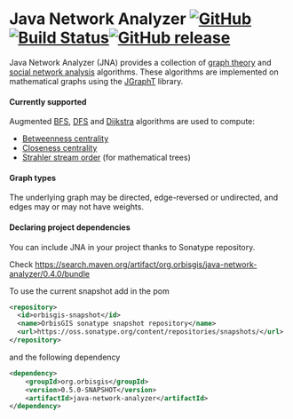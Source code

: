 # Java Network Analyzer [![GitHub](https://img.shields.io/github/license/orbisgis/java-network-analyzer.svg)](https://github.com/orbisgis/java-network-analyzer/blob/master/LICENSE)[![Build Status](https://travis-ci.org/orbisgis/java-network-analyzer.png)](https://travis-ci.org/orbisgis/java-network-analyzer)[![GitHub release](https://img.shields.io/github/release/orbisgis/java-network-analyzer.svg)](https://github.com/orbisgis/java-network-analyzer/releases)

Java Network Analyzer (JNA) provides a collection of [graph
theory](http://en.wikipedia.org/wiki/Graph_theory) and [social network
analysis](http://en.wikipedia.org/wiki/Social_network_analysis) algorithms.
These algorithms are implemented on mathematical graphs using the
[JGraphT](https://github.com/jgrapht/jgrapht) library.

#### Currently supported

Augmented [BFS](http://en.wikipedia.org/wiki/Breadth-first_search),
[DFS](http://en.wikipedia.org/wiki/Depth-first_search) and
[Dijkstra](http://en.wikipedia.org/wiki/Dijkstra%27s_algorithm) algorithms are
used to compute:

* [Betweenness centrality](http://en.wikipedia.org/wiki/Betweenness_centrality)
* [Closeness centrality](http://en.wikipedia.org/wiki/Centrality#Closeness_centrality)
* [Strahler stream order](http://en.wikipedia.org/wiki/Strahler_number) (for
  mathematical trees)

#### Graph types
The underlying graph may be directed, edge-reversed or undirected, and edges may
or may not have weights.


#### Declaring project dependencies

You can include JNA in your project thanks to Sonatype repository.

Check https://search.maven.org/artifact/org.orbisgis/java-network-analyzer/0.4.0/bundle

To use the current snapshot add in the pom

```xml
<repository>
  <id>orbisgis-snapshot</id>
  <name>OrbisGIS sonatype snapshot repository</name>
  <url>https://oss.sonatype.org/content/repositories/snapshots/</url>
</repository>
```

and the following dependency

```xml
<dependency>
    <groupId>org.orbisgis</groupId>
    <version>0.5.0-SNAPSHOT</version>  
    <artifactId>java-network-analyzer</artifactId>
</dependency>
```
